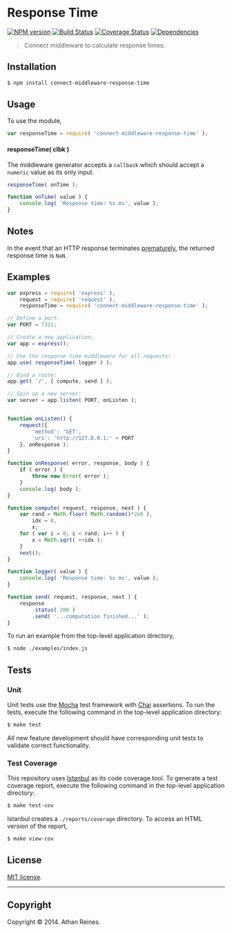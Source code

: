 Response Time
=============
[![NPM version][npm-image]][npm-url] [![Build Status][travis-image]][travis-url] [![Coverage Status][coveralls-image]][coveralls-url] [![Dependencies][dependencies-image]][dependencies-url]

> Connect middleware to calculate response times.


## Installation

``` bash
$ npm install connect-middleware-response-time
```

## Usage

To use the module,

``` javascript
var responseTime = require( 'connect-middleware-response-time' );
```

#### responseTime( clbk )

The middleware generator accepts a `callback` which should accept a `numeric` value as its only input. 

``` javascript
responseTime( onTime );

function onTime( value ) {
	console.log( 'Response time: %s ms', value );
}
```

## Notes

In the event that an HTTP response terminates [prematurely](http://nodejs.org/api/http.html#http_event_close_1), the returned response time is `NaN`.


## Examples

``` javascript
var express = require( 'express' ),
	request = require( 'request' ),
	responseTime = require( 'connect-middleware-response-time' );

// Define a port:
var PORT = 7331;

// Create a new application:
var app = express();

// Use the response time middleware for all requests:
app.use( responseTime( logger ) );

// Bind a route:
app.get( '/', [ compute, send ] );

// Spin up a new server:
var server = app.listen( PORT, onListen );


function onListen() {
	request({
		'method': 'GET',
		'uri': 'http://127.0.0.1:' + PORT
	}, onResponse );
}

function onResponse( error, response, body ) {
	if ( error ) {
		throw new Error( error );
	}
	console.log( body );
}

function compute( request, response, next ) {
	var rand = Math.floor( Math.random()*2e6 ),
		idx = 0,
		x;
	for ( var i = 0; i < rand; i++ ) {
		x = Math.sqrt( ++idx );	
	}
	next();
}

function logger( value ) {
	console.log( 'Response time: %s ms', value );
}

function send( request, response, next ) {
	response
		.status( 200 )
		.send( '...computation finished...' );
}
```

To run an example from the top-level application directory,

``` bash
$ node ./examples/index.js
```


## Tests

### Unit

Unit tests use the [Mocha](http://visionmedia.github.io/mocha) test framework with [Chai](http://chaijs.com) assertions. To run the tests, execute the following command in the top-level application directory:

``` bash
$ make test
```

All new feature development should have corresponding unit tests to validate correct functionality.


### Test Coverage

This repository uses [Istanbul](https://github.com/gotwarlost/istanbul) as its code coverage tool. To generate a test coverage report, execute the following command in the top-level application directory:

``` bash
$ make test-cov
```

Istanbul creates a `./reports/coverage` directory. To access an HTML version of the report,

``` bash
$ make view-cov
```



## License

[MIT license](http://opensource.org/licenses/MIT). 


---
## Copyright

Copyright &copy; 2014. Athan Reines.


[npm-image]: http://img.shields.io/npm/v/connect-middleware-response-time.svg
[npm-url]: https://npmjs.org/package/connect-middleware-response-time

[travis-image]: http://img.shields.io/travis/kgryte/connect-middleware-response-time/master.svg
[travis-url]: https://travis-ci.org/kgryte/connect-middleware-response-time

[coveralls-image]: https://img.shields.io/coveralls/kgryte/connect-middleware-response-time/master.svg
[coveralls-url]: https://coveralls.io/r/kgryte/connect-middleware-response-time?branch=master

[dependencies-image]: http://img.shields.io/david/kgryte/connect-middleware-response-time.svg
[dependencies-url]: https://david-dm.org/kgryte/connect-middleware-response-time

[dev-dependencies-image]: http://img.shields.io/david/dev/kgryte/connect-middleware-response-time.svg
[dev-dependencies-url]: https://david-dm.org/dev/kgryte/connect-middleware-response-time

[github-issues-image]: http://img.shields.io/github/issues/kgryte/connect-middleware-response-time.svg
[github-issues-url]: https://github.com/kgryte/connect-middleware-response-time/issues
